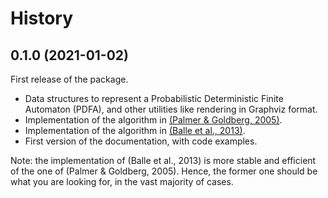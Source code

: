 # History

## 0.1.0 (2021-01-02)

First release of the package.

- Data structures to represent a
  Probabilistic Deterministic Finite Automaton (PDFA),
  and other utilities like rendering in Graphviz format.
- Implementation of the
  algorithm in [(Palmer & Goldberg, 2005)](https://www.sciencedirect.com/science/article/pii/S0304397507005476).
- Implementation of the algorithm
  in [(Balle et al., 2013)](https://www.sciencedirect.com/science/article/pii/S0304397512009309).
- First version of the documentation, with code examples.

Note: the implementation of (Balle et al., 2013)
is more stable and efficient of the one of
(Palmer & Goldberg, 2005).
Hence, the former one
should be what you are looking for,
in the vast majority of cases.
